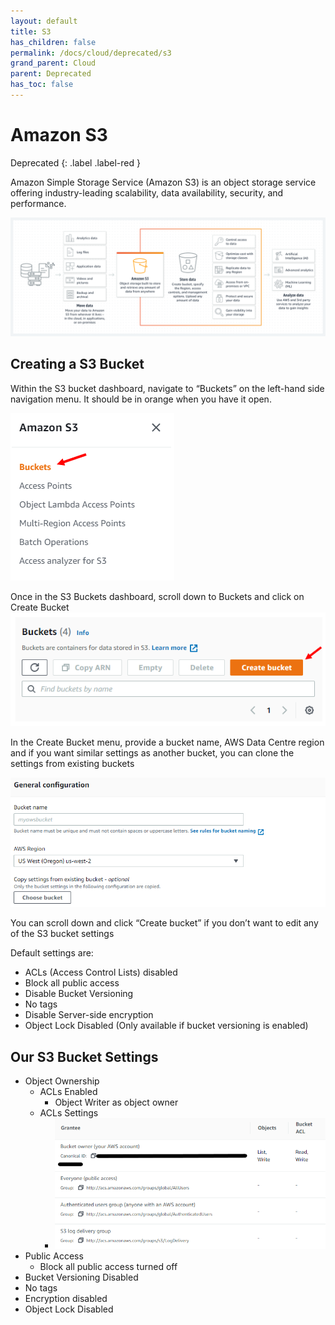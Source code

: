 ```yaml
---
layout: default
title: S3
has_children: false
permalink: /docs/cloud/deprecated/s3
grand_parent: Cloud
parent: Deprecated
has_toc: false
---
```


# Amazon S3

Deprecated
{: .label .label-red }

Amazon Simple Storage Service (Amazon S3) is an object storage service offering industry-leading scalability, data availability, security, and performance.

![S3](https://github.com/BCIT-Reseach-Long-Term-ISSP/bcit-reseach-long-term-issp.github.io/blob/master/cloud/assets/S3.png?raw=true)

## Creating a S3 Bucket

Within the S3 bucket dashboard, navigate to “Buckets” on the left-hand side navigation menu. It should be in orange when you have it open.

![S3 Dashboard](https://github.com/BCIT-Reseach-Long-Term-ISSP/bcit-reseach-long-term-issp.github.io/blob/master/cloud/assets/S3_1.png?raw=true)

Once in the S3 Buckets dashboard, scroll down to Buckets and click on Create Bucket
![S3 Create](https://github.com/BCIT-Reseach-Long-Term-ISSP/bcit-reseach-long-term-issp.github.io/blob/master/cloud/assets/S3_2.png?raw=true)

In the Create Bucket menu, provide a bucket name, AWS Data Centre region and if you want similar settings as another bucket, you can clone the settings from existing buckets

![S3 General Configurations](https://github.com/BCIT-Reseach-Long-Term-ISSP/bcit-reseach-long-term-issp.github.io/blob/master/cloud/assets/S3_3.png?raw=true)

You can scroll down and click “Create bucket” if you don’t want to edit any of the S3 bucket settings

Default settings are:
- ACLs (Access Control Lists) disabled
- Block all public access
- Disable Bucket Versioning
- No tags
- Disable Server-side encryption
- Object Lock Disabled (Only available if bucket versioning is enabled)
	
## Our S3 Bucket Settings
- Object Ownership
  - ACLs Enabled
    - Object Writer as object owner
  - ACLs Settings
    - ![S3 ACLs](https://github.com/BCIT-Reseach-Long-Term-ISSP/bcit-reseach-long-term-issp.github.io/blob/master/cloud/assets/S3_4.png?raw=true)
- Public Access
  - Block all public access turned off
- Bucket Versioning Disabled
- No tags
- Encryption disabled
- Object Lock Disabled

